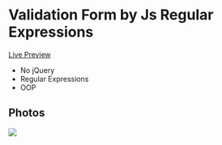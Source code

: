 # Validation Form by Js Regular Expressions
[Live Preview]()

- No jQuery
- Regular Expressions
- OOP

## Photos
![](https://github.com/ahmedali5696/MyProjects/blob/master/JS%20-%20Weather%20App/weather.png)

